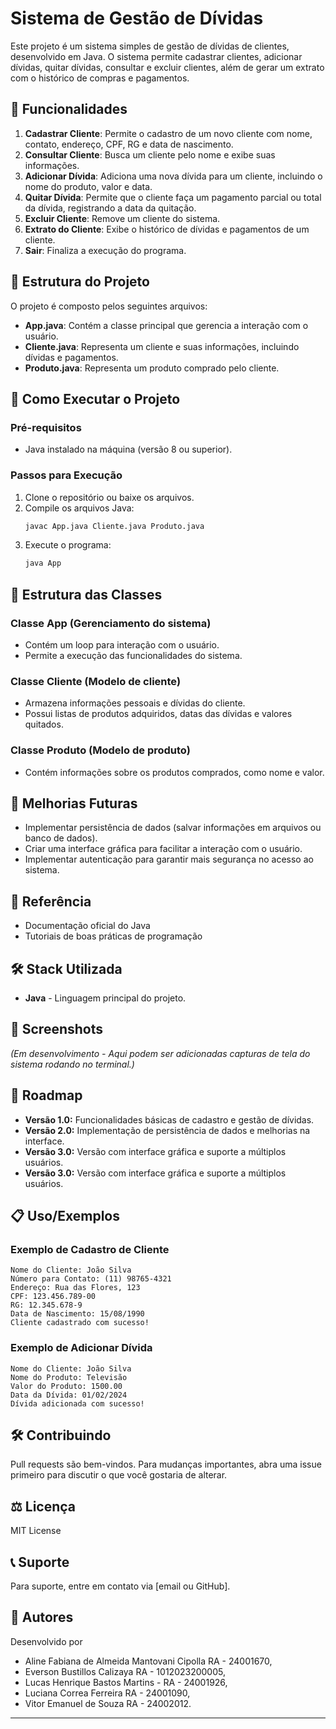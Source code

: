 # Sistema de Gestão de Dívidas

Este projeto é um sistema simples de gestão de dívidas de clientes, desenvolvido em Java. O sistema permite cadastrar clientes, adicionar dívidas, quitar dívidas, consultar e excluir clientes, além de gerar um extrato com o histórico de compras e pagamentos.

## 📌 Funcionalidades

1. **Cadastrar Cliente**: Permite o cadastro de um novo cliente com nome, contato, endereço, CPF, RG e data de nascimento.
2. **Consultar Cliente**: Busca um cliente pelo nome e exibe suas informações.
3. **Adicionar Dívida**: Adiciona uma nova dívida para um cliente, incluindo o nome do produto, valor e data.
4. **Quitar Dívida**: Permite que o cliente faça um pagamento parcial ou total da dívida, registrando a data da quitação.
5. **Excluir Cliente**: Remove um cliente do sistema.
6. **Extrato do Cliente**: Exibe o histórico de dívidas e pagamentos de um cliente.
7. **Sair**: Finaliza a execução do programa.

## 📂 Estrutura do Projeto

O projeto é composto pelos seguintes arquivos:

- **App.java**: Contém a classe principal que gerencia a interação com o usuário.
- **Cliente.java**: Representa um cliente e suas informações, incluindo dívidas e pagamentos.
- **Produto.java**: Representa um produto comprado pelo cliente.

## 🚀 Como Executar o Projeto

### **Pré-requisitos**

- Java instalado na máquina (versão 8 ou superior).

### **Passos para Execução**

1. Clone o repositório ou baixe os arquivos.
2. Compile os arquivos Java:
   ```sh
   javac App.java Cliente.java Produto.java
   ```
3. Execute o programa:
   ```sh
   java App
   ```

## 🌉 Estrutura das Classes

### **Classe App** (Gerenciamento do sistema)
- Contém um loop para interação com o usuário.
- Permite a execução das funcionalidades do sistema.

### **Classe Cliente** (Modelo de cliente)
- Armazena informações pessoais e dívidas do cliente.
- Possui listas de produtos adquiridos, datas das dívidas e valores quitados.

### **Classe Produto** (Modelo de produto)
- Contém informações sobre os produtos comprados, como nome e valor.

## 🔧 Melhorias Futuras
- Implementar persistência de dados (salvar informações em arquivos ou banco de dados).
- Criar uma interface gráfica para facilitar a interação com o usuário.
- Implementar autenticação para garantir mais segurança no acesso ao sistema.

## 📖 Referência
- Documentação oficial do Java
- Tutoriais de boas práticas de programação

## 🛠 Stack Utilizada
- **Java** - Linguagem principal do projeto.

## 📸 Screenshots
*(Em desenvolvimento - Aqui podem ser adicionadas capturas de tela do sistema rodando no terminal.)*
## 📒 Roadmap

- **Versão 1.0:** Funcionalidades básicas de cadastro e gestão de dívidas.
- **Versão 2.0:** Implementação de persistência de dados e melhorias na interface.
- **Versão 3.0:** Versão com interface gráfica e suporte a múltiplos usuários.
- **Versão 3.0:** Versão com interface gráfica e suporte a múltiplos usuários.

## 📋 Uso/Exemplos
### **Exemplo de Cadastro de Cliente**
```
Nome do Cliente: João Silva
Número para Contato: (11) 98765-4321
Endereço: Rua das Flores, 123
CPF: 123.456.789-00
RG: 12.345.678-9
Data de Nascimento: 15/08/1990
Cliente cadastrado com sucesso!
```

### **Exemplo de Adicionar Dívida**
```
Nome do Cliente: João Silva
Nome do Produto: Televisão
Valor do Produto: 1500.00
Data da Dívida: 01/02/2024
Dívida adicionada com sucesso!
```

## 🛠 Contribuindo
Pull requests são bem-vindos. Para mudanças importantes, abra uma issue primeiro para discutir o que você gostaria de alterar.

## ⚖️ Licença
MIT License

## 📞 Suporte
Para suporte, entre em contato via [email ou GitHub].

## 👤 Autores
Desenvolvido por 
- Aline Fabiana de Almeida Mantovani Cipolla RA - 24001670,
- Everson Bustillos Calizaya RA - 1012023200005,
- Lucas Henrique Bastos Martins - RA - 24001926,
- Luciana Correa Ferreira RA - 24001090,
- Vitor Emanuel de 
Souza RA - 24002012.

---

